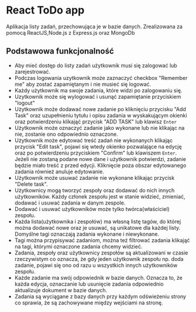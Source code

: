 # React ToDo app

Aplikacja listy zadań, przechowująca je w bazie danych. Zrealizowana za pomocą ReactJS,Node.js z Express.js oraz MongoDb

## Podstawowa funkcjonalność

-   Aby mieć dostęp do listy zadań użytkownik musi się zalogować lub zarejestrować.
-   Podczas logowania uzytkownik może zaznaczyć checkbox "Remember me" aby zostać zapamiętanym i nie musieć się logować.
-   Każdy użytkownik ma swoje zadania, które widzi po zalogowaniu się.
-   Uzytkownik może się wylogować i usunąć zapamiętanie przyciskiem "logout"
-   Użytkownik może dodawać nowe zadanie po kliknięciu przycisku "Add Task" oraz uzupełnieniu tytułu i opisu zadania w wyskakującym okienki oraz potwierdzeniu klikająć przycisk "ADD TASK" lub klawisz `Enter`
-   Użytkownik może oznaczyć zadanie jako wykonane lub nie klikając na nie, zostanie ono odpowiednio oznaczone.
-   Użytkownik może edytować treść zadań nie wykonanych klikając przycisk "Edit task", pojawi się wtedy okienko pozwalające na edycję oraz po potwierdzeniu przyciskiem "Confirm" lub klawiszem `Enter`. Jeżeli nie zostaną podane nowe dane i użytkownik potwierdzi, zadanie będzie miało treść z przed edycji. Kliknięcie poza obszar edytowanego zadania również anuluje edytowanie.
-   Użytkownik może usuwać zadanie nie wykonane klikając przycisk "Delete task".
-   Użytkownicy mogą tworzyć zespoły oraz dodawać do nich innych użytkowników. Każdy członek zespołu jest w stanie widzieć, zmieniać, dodawać i usuwać zadania w danym zespole.
-   Dodawać i usuwać użytkowników może tylko twórca(właściciel) zespołu.
-   Każda lista(użytkownika i zespołów) ma własną listę tagów, do której można dodawać nowe oraz je usuwać, są unikatowe dla każdej listy. Domyślne tagi oznaczają zadania wykonane i niewykonane.
-   Tagi można przypisywać zadaniom, można też filtrować zadania klikająć na tagi, którymi oznaczone zadania chcemy widzieć.
-   Zadania, zespoły oraz użytkownicy zespołów są aktualizowani w czasie rzeczywistym co oznacza, że gdy jeden użytkownik zespołu np. doda zadanie, pojawi się ono od razu u wszystkich innych użytkowników zespołu.
-   Każde zadanie ma swój odpowiednik w bazie danych. Oznacza to, że każda edycja, oznaczanie lub usunięcie zadania odpowiednio aktualizuje dokument w bazie danych.
-   Zadania są wyciągane z bazy danych przy każdym odświeżeniu strony co sprawia, że są zachowywane między wejściami na stronę.
